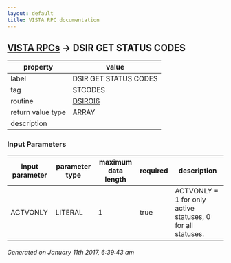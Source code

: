 ```yaml
---
layout: default
title: VISTA RPC documentation
---
```




## [VISTA RPCs](TableOfContent.md) &#8594; DSIR GET STATUS CODES 

 property | value 
--- | --- 
 label | DSIR GET STATUS CODES
 tag | STCODES
 routine | [DSIROI6](http://code.osehra.org/dox/Routine_DSIROI6_source.html)
 return value type | ARRAY
 description | 

### Input Parameters

| input parameter | parameter type | maximum data length | required | description | 
| --- | --- | --- | --- | --- | 
| ACTVONLY | LITERAL | 1 | true | ACTVONLY = 1 for only active statuses, 0 for all statuses. | 




 ###### Generated on January 11th 2017, 6:39:43 am